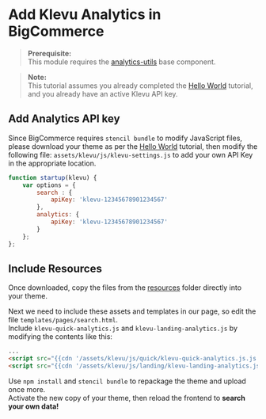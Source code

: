 # Add Klevu Analytics in BigCommerce

> **Prerequisite:**  
> This module requires the [analytics-utils](/components/analytics-utils) base component.

>**Note:**  
>This tutorial assumes you already completed the [Hello World](/getting-started/1-hello-world/custom) tutorial, and you already have an active Klevu API key.  

## Add Analytics API key

Since BigCommerce requires `stencil bundle` to modify JavaScript files,
please download your theme as per the [Hello World](/getting-started/1-hello-world/bigcommerce)
tutorial, then modify the following file: `assets/klevu/js/klevu-settings.js`
to add your own API Key in the appropriate location.

```js
function startup(klevu) {
    var options = {
        search : {
            apiKey: 'klevu-12345678901234567'
        },
        analytics: {
            apiKey: 'klevu-12345678901234567'
        }
    };
};
```

## Include Resources

Once downloaded, copy the files from the [resources](/getting-started/6-analytics/resources)
folder directly into your theme.

Next we need to include these assets and templates in our page,
so edit the file `templates/pages/search.html`.  
Include `klevu-quick-analytics.js` and `klevu-landing-analytics.js` by modifying the contents like this:

```html
...
<script src="{{cdn '/assets/klevu/js/quick/klevu-quick-analytics.js.js'}}" ></script>
<script src="{{cdn '/assets/klevu/js/landing/klevu-landing-analytics.js.js'}}" ></script>
```

Use `npm install` and `stencil bundle` to repackage the theme and upload once more.  
Activate the new copy of your theme, then reload the frontend to **search your own data!**
